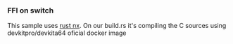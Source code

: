 ### FFI on switch
This sample uses [rust nx](https://github.com/aarch64-switch-rs/nx).
On our build.rs it's compiling the C sources using devkitpro/devkita64 oficial docker image